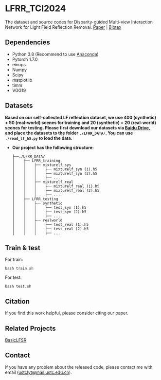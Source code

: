 # LFRR_TCI2024
The dataset and source codes for Disparity-guided Multi-view Interaction Network for Light Field Reflection Removal.
[Paper](https://ieeexplore.ieee.org/abstract/document/10268449) | [Bibtex](https://github.com/Yutong2022/LFRR)

## Dependencies

- Python 3.8 (Recommend to use [Anaconda](https://www.anaconda.com/download/#linux))
- Pytorch 1.7.0
- einops
- Numpy
- Scipy
- matplotlib
- timm
- VGG19

## Datasets
**Based on our self-collected LF reflection dataset, we use 400 (synthetic) + 50 (real-world) scenes for training and 20 (synthetic) + 20 (real-world) scenes for testing.
Please first download our datasets via [Baidu Drive](https://pan.baidu.com/s/1fkYbIVchBLBd5oGnniqgFA?pwd=vida), and place the datasets to the folder `./LFRR_DATA/`. You can use `./read_lf_h5.py` to load the data.**

* **Our project has the following structure:**
  ```
  ├──./LFRR_DATA/
  │    ├── LFRR_training
  │    │    ├── mixturelf_sys
  │    │    │    ├── mixturelf_syn (1).h5
  │    │    │    ├── mixturelf_syn (2).h5
  │    │    │    ├── ...
  │    │    ├── mixturelf_real
  │    │    │    ├── mixturelf_real (1).h5
  │    │    │    ├── mixturelf_real (2).h5
  │    │    │    ├── ...
  │    ├── LFRR_testing
  │    │    ├── synthetic
  │    │    │    ├── test_syn (1).h5
  │    │    │    ├── test_syn (2).h5
  │    │    │    ├── ...
  │    │    ├── realworld
  │    │    │    ├── test_real (1).h5
  │    │    │    ├── test_real (2).h5
  │    │    │    ├── ...
  ```


## Train & test

For train:
```shell
bash train.sh 
```
For test:
```shell
bash test.sh
```

## Citation

If you find this work helpful, please consider citing our paper.
<!-- ```latex
@ARTICLE{10268449,
  author={Liu, Yutong and Cheng, Zhen and Xiao, Zeyu and Xiong, Zhiwei},
  journal={IEEE Transactions on Circuits and Systems for Video Technology}, 
  title={Light Field Super-Resolution Using Decoupled Selective Matching}, 
  year={2023},
  volume={},
  number={},
  pages={1-1},
  doi={10.1109/TCSVT.2023.3321085}}
``` -->

## Related Projects

[BasicLFSR](https://github.com/ZhengyuLiang24/BasicLFSR)


## Contact

If you have any problem about the released code, please contact me with email (ustclyt@mail.ustc.edu.cn).
